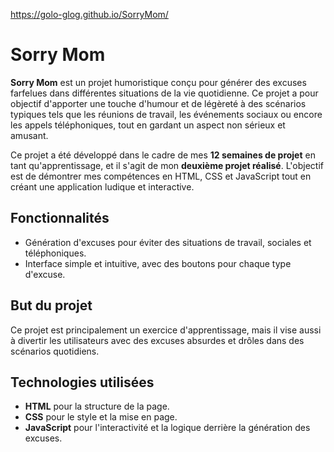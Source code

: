 https://golo-glog.github.io/SorryMom/

# Sorry Mom

**Sorry Mom** est un projet humoristique conçu pour générer des excuses farfelues dans différentes situations de la vie quotidienne. Ce projet a pour objectif d'apporter une touche d'humour et de légèreté à des scénarios typiques tels que les réunions de travail, les événements sociaux ou encore les appels téléphoniques, tout en gardant un aspect non sérieux et amusant.

Ce projet a été développé dans le cadre de mes **12 semaines de projet** en tant qu'apprentissage, et il s'agit de mon **deuxième projet réalisé**. L'objectif est de démontrer mes compétences en HTML, CSS et JavaScript tout en créant une application ludique et interactive.

## Fonctionnalités
- Génération d'excuses pour éviter des situations de travail, sociales et téléphoniques.
- Interface simple et intuitive, avec des boutons pour chaque type d'excuse.

## But du projet
Ce projet est principalement un exercice d'apprentissage, mais il vise aussi à divertir les utilisateurs avec des excuses absurdes et drôles dans des scénarios quotidiens.

## Technologies utilisées
- **HTML** pour la structure de la page.
- **CSS** pour le style et la mise en page.
- **JavaScript** pour l'interactivité et la logique derrière la génération des excuses.


